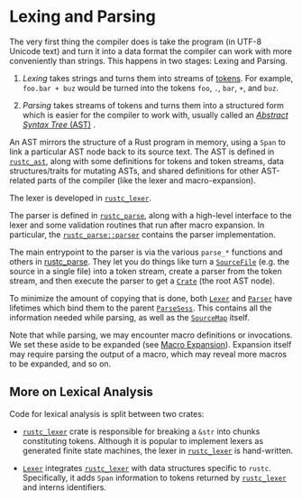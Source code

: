 # Lexing and Parsing

The very first thing the compiler does is take the program (in UTF-8 Unicode text)
and turn it into a data format the compiler can work with more conveniently than strings.
This happens in two stages: Lexing and Parsing.

  1. _Lexing_ takes strings and turns them into streams of [tokens]. For
  example, `foo.bar + buz` would be turned into the tokens `foo`, `.`, `bar`,
  `+`, and `buz`.

[tokens]: https://doc.rust-lang.org/nightly/nightly-rustc/rustc_ast/token/index.html
[lexer]: https://doc.rust-lang.org/nightly/nightly-rustc/rustc_lexer/index.html

  2. _Parsing_ takes streams of tokens and turns them into a structured form
  which is easier for the compiler to work with, usually called an [*Abstract
  Syntax Tree* (AST)][ast] . 
  
  
An AST mirrors the structure of a Rust program in memory, using a `Span` to
link a particular AST node back to its source text. The AST is defined in
[`rustc_ast`][rustc_ast], along with some definitions for tokens and token
streams, data structures/traits for mutating ASTs, and shared definitions for
other AST-related parts of the compiler (like the lexer and
macro-expansion).

The lexer is developed in [`rustc_lexer`][lexer].

The parser is defined in [`rustc_parse`][rustc_parse], along with a
high-level interface to the lexer and some validation routines that run after
macro expansion. In particular, the [`rustc_parse::parser`][parser] contains
the parser implementation.

The main entrypoint to the parser is via the various `parse_*` functions and others in
[rustc_parse][rustc_parse]. They let you do things like turn a [`SourceFile`][sourcefile]
(e.g. the source in a single file) into a token stream, create a parser from
the token stream, and then execute the parser to get a [`Crate`] (the root AST
node).

To minimize the amount of copying that is done,
both [`Lexer`] and [`Parser`] have lifetimes which bind them to the parent [`ParseSess`].
This contains all the information needed while parsing, as well as the [`SourceMap`] itself.

Note that while parsing, we may encounter macro definitions or invocations.
We set these aside to be expanded (see [Macro Expansion](./macro-expansion.md)).
Expansion itself may require parsing the output of a macro, which may reveal more macros to be expanded, and so on.

## More on Lexical Analysis

Code for lexical analysis is split between two crates:

- [`rustc_lexer`] crate is responsible for breaking a `&str` into chunks
  constituting tokens. Although it is popular to implement lexers as generated
  finite state machines, the lexer in [`rustc_lexer`] is hand-written.

- [`Lexer`] integrates [`rustc_lexer`] with data structures specific to
  `rustc`. Specifically, it adds `Span` information to tokens returned by
  [`rustc_lexer`] and interns identifiers.

[`Crate`]: https://doc.rust-lang.org/nightly/nightly-rustc/rustc_ast/ast/struct.Crate.html
[`Parser`]: https://doc.rust-lang.org/nightly/nightly-rustc/rustc_parse/parser/struct.Parser.html
[`ParseSess`]: https://doc.rust-lang.org/nightly/nightly-rustc/rustc_session/parse/struct.ParseSess.html
[`rustc_lexer`]: https://doc.rust-lang.org/nightly/nightly-rustc/rustc_lexer/index.html
[`SourceMap`]: https://doc.rust-lang.org/nightly/nightly-rustc/rustc_span/source_map/struct.SourceMap.html
[`Lexer`]: https://doc.rust-lang.org/nightly/nightly-rustc/rustc_parse/lexer/struct.Lexer.html
[ast module]: https://doc.rust-lang.org/nightly/nightly-rustc/rustc_ast/ast/index.html
[ast]: ./ast-validation.md
[parser]: https://doc.rust-lang.org/nightly/nightly-rustc/rustc_parse/parser/index.html
[rustc_ast]: https://doc.rust-lang.org/nightly/nightly-rustc/rustc_ast/index.html
[rustc_errors]: https://doc.rust-lang.org/nightly/nightly-rustc/rustc_errors/index.html
[rustc_parse]: https://doc.rust-lang.org/nightly/nightly-rustc/rustc_parse/index.html
[sourcefile]: https://doc.rust-lang.org/nightly/nightly-rustc/rustc_span/struct.SourceFile.html
[visit module]: https://doc.rust-lang.org/nightly/nightly-rustc/rustc_ast/visit/index.html

